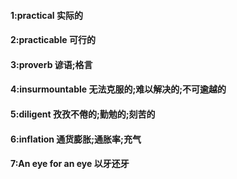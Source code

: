 #### 1:practical 实际的
#### 2:practicable 可行的
#### 3:proverb 谚语;格言
#### 4:insurmountable 无法克服的;难以解决的;不可逾越的
#### 5:diligent 孜孜不倦的;勤勉的;刻苦的
#### 6:inflation  通货膨胀;通胀率;充气
#### 7:An  eye  for  an  eye 以牙还牙

